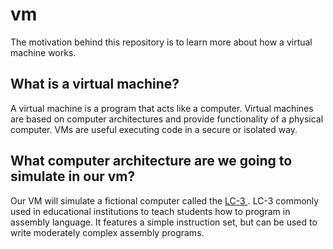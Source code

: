 # vm
    
The motivation behind this repository is to learn more about how a virtual machine works.

## What is a virtual machine?

A virtual machine is a program that acts like a computer. Virtual machines are based on computer architectures and provide functionality of a physical computer. VMs are useful executing code in a secure or isolated way.

## What computer architecture are we going to simulate in our vm?

Our VM will simulate a fictional computer called the [LC-3 ](https://en.wikipedia.org/wiki/Little_Computer_3). LC-3 commonly used in educational institutions to teach students how to program in assembly language. It features a simple instruction set, but can be used to write moderately complex assembly programs.